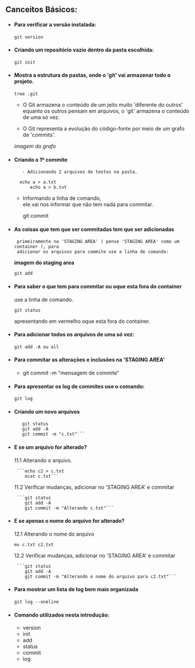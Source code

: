 ## Canceitos Básicos:

- #### Para verificar a versão instalada:
    
      git version
  
- #### Criando um repositório vazio dentro da pasta escolhida:
  
      git init

- #### Mostra a estrutura de pastas, onde o 'git' vai armazenar todo o projeto.
  
      tree .git
  
     - O Git armazena o conteúdo de um jeito muito 'diferente do outros'
       equanto os outros pensam em arquivos, o 'git' armazena o conteúdo de uma só vez.
     
     - O Git representa a evolução do código-fonte por meio de um grafo de 'commits'.
	 
	 *imagem do grafo*
	 	 
- #### Criando o 1º commite
  
         - Adicionando 2 arquivos de textos na pasta.
         
	    echo a > a.txt
            echo a > b.txt
	 
	 - Informando a linha de comando,  
	     ele vai nos informar que não tem nada para commitar.
	 
	     git commit
	       
- #### As coisas que tem que ser commitadas tem que ser adicionadas
       primeiramente na 'STAGING AREA' ( pense 'STAGING AREA' como um container ), para 
       adicionar os arquivos para commite use a linha de comando:
     
	 **imagem do staging area**
	 
     ```git add```

- #### Para saber o que tem para commitar ou oque esta fora do container 
   use a linha de comando.	 
	 
	 ```git status```

    apresentando em vermelho oque esta fora do container.
	 
- #### Para adicionar todos os arquivos de uma só vez: 
	 
	 ```git add -A ou all```
	 
- #### Para commitar as alterações e inclusões na 'STAGING AREA'

   * git commit -m "mensagem de commite"	

- #### Para apresentar os log de commites use o comando:
  
  ```git log```

- ####  Criando um novo arquivos
   
   ```echo c > c.txt
      git status
      git add -A
      git commit -m "c.txt"```

- #### E se um arquivo for alterado?
    
	11.1 Alterando o arquivo.
	   
	   ```echo c2 > c.txt
          ecat c.txt```
	  
	11.2 Verificar mudanças, adicionar no 'STAGING AREA' e commitar 
	   
	   ```git status
          git add -A
          git commit -m "Alterando c.txt"```
	
- #### E se apenas o nome do arquivo for alterado?
    
	12.1 Alterando o nome do arquivo
	
	```mv c.txt c2.txt```
	
	12.2 Verificar mudanças, adicionar no 'STAGING AREA' e commitar 
	   
	   ```git status
	      git add -A
	      git commit -m "Alterando o nome do arquivo para c2.txt"```
	 
	 
- #### Para mostrar um lista de log bem mais organizada
    
	```git log --oneline```

- #### Comando utilizados nesta introdução:
    
    - version
    - init
    - add
    - status
    - commit
    - log
